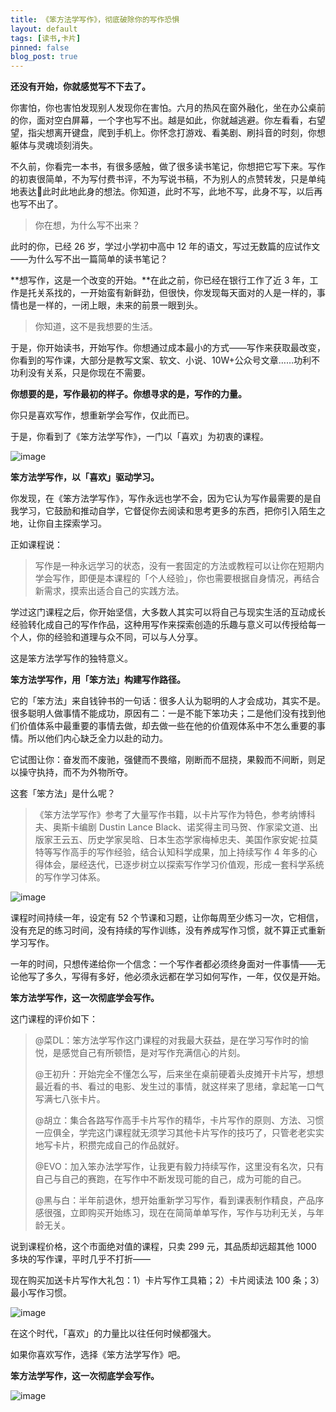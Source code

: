 ```yaml
---
title: 《笨方法学写作》，彻底破除你的写作恐惧
layout: default
tags: [读书,卡片]
pinned: false
blog_post: true
---
```



**还没有开始，你就感觉写不下去了。**

你害怕，你也害怕发现别人发现你在害怕。六月的热风在窗外融化，坐在办公桌前的你，面对空白屏幕，一个字也写不出。越是如此，你就越逃避。你左看看，右望望，指尖想离开键盘，爬到手机上。你怀念打游戏、看美剧、刷抖音的时刻，你想躯体与灵魂顷刻消失。

不久前，你看完一本书，有很多感触，做了很多读书笔记，你想把它写下来。写作的初衷很简单，不为写付费书评，不为写说书稿，不为别人的点赞转发，只是单纯地表达此时此地此身的想法。你知道，此时不写，此地不写，此身不写，以后再也写不出了。

> 你在想，为什么写不出来？

此时的你，已经 26 岁，学过小学初中高中 12 年的语文，写过无数篇的应试作文——为什么写不出一篇简单的读书笔记？

**想写作，这是一个改变的开始。**在此之前，你已经在银行工作了近 3 年，工作是托关系找的，一开始蛮有新鲜劲，但很快，你发现每天面对的人是一样的，事情也是一样的，一闭上眼，未来的前景一眼到头。

> 你知道，这不是我想要的生活。

于是，你开始读书，开始写作。你想通过成本最小的方式——写作来获取最改变，你看到的写作课，大部分是教写文案、软文、小说、10W+公众号文章……功利不功利没有关系，只是你现在不需要。

**你想要的是，写作最初的样子。你想寻求的是，写作的力量。**

你只是喜欢写作，想重新学会写作，仅此而已。

于是，你看到了《笨方法学写作》，一门以「喜欢」为初衷的课程。

![image](https://upload-images.jianshu.io/upload_images/32598-2b08973086f81669?imageMogr2/auto-orient/strip%7CimageView2/2/w/1240)

**笨方法学写作，以「喜欢」驱动学习。**

你发现，在《笨方法学写作》，写作永远也学不会，因为它认为写作最需要的是自我学习，它鼓励和推动自学，它督促你去阅读和思考更多的东西，把你引入陌生之地，让你自主探索学习。

正如课程说：

> 写作是一种永远学习的状态，没有一套固定的方法或教程可以让你在短期内学会写作，即便是本课程的「个人经验」，你也需要根据自身情况，再结合新需求，摸索出适合自己的实践方法。

学过这门课程之后，你开始坚信，大多数人其实可以将自己与现实生活的互动成长经验转化成自己的写作作品，这种用写作来探索创造的乐趣与意义可以传授给每一个人，你的经验和道理与众不同，可以与人分享。

这是笨方法学写作的独特意义。

**笨方法学写作，用「笨方法」构建写作路径。**

它的「笨方法」来自钱钟书的一句话：很多人认为聪明的人才会成功，其实不是。很多聪明人做事情不能成功，原因有二：一是不能下笨功夫；二是他们没有找到他们价值体系中最重要的事情去做，却去做一些在他的价值观体系中不怎么重要的事情。所以他们内心缺乏全力以赴的动力。

它试图让你：奋发而不废驰，强健而不畏缩，刚断而不屈挠，果毅而不间断，则足以操守执持，而不为外物所夺。

这套「笨方法」是什么呢？

> 《笨方法学写作》参考了大量写作书籍，以卡片写作为特色，参考纳博科夫、奥斯卡编剧 Dustin Lance Black、诺奖得主司马贺、作家梁文道、出版家王云五、历史学家吴晗、日本生态学家梅棹忠夫、美国作家安妮·拉莫特等写作高手的写作经验，结合认知科学成果，加上持续写作 4 年多的心得体会，屡经迭代，已逐步树立以探索写作学习价值观，形成一套科学系统的写作学习体系。

![image](https://upload-images.jianshu.io/upload_images/32598-8dce8eb9a39b3bd6?imageMogr2/auto-orient/strip%7CimageView2/2/w/1240)

课程时间持续一年，设定有 52 个节课和习题，让你每周至少练习一次，它相信，没有充足的练习时间，没有持续的写作训练，没有养成写作习惯，就不算正式重新学习写作。

一年的时间，只想传递给你一个信念：一个写作者都必须终身面对一件事情——无论他写了多久，写得有多好，他必须永远都在学习如何写作，一年，仅仅是开始。


**笨方法学写作，这一次彻底学会写作。**

这门课程的评价如下：

> @菜DL：笨方法学写作这门课程的对我最大获益，是在学习写作时的愉悦，是感觉自己有所顿悟，是对写作充满信心的片刻。
> 
> @王初升：开始完全不懂怎么写，后来坐在桌前硬着头皮摊开卡片写，想想最近看的书、看过的电影、发生过的事情，就这样来了思绪，拿起笔一口气写满七八张卡片。
> 
> @胡立：集合各路写作高手卡片写作的精华，卡片写作的原则、方法、习惯一应俱全，学完这门课程就无须学习其他卡片写作的技巧了，只管老老实实地写卡片，积攒完成自己的作品就好。
> 
> @EVO：加入笨办法学写作，让我更有毅力持续写作，这里没有名次，只有自己与自己的赛跑，在写作中不断发现可能的自己，成为可能的自己。
> 
> @黑与白：半年前退休，想开始重新学习写作，看到课表制作精良，产品序感很强，立即购买开始练习，现在在简简单单写作，写作与功利无关，与年龄无关。


说到课程价格，这个市面绝对值的课程，只卖 299 元，其品质却远超其他 1000 多块的写作课，平时几乎不打折——


现在购买加送卡片写作大礼包：1）卡片写作工具箱；2）卡片阅读法 100 条；3）最小写作习惯。

![image](https://upload-images.jianshu.io/upload_images/32598-564781ab2c58accd?imageMogr2/auto-orient/strip%7CimageView2/2/w/1240)

在这个时代，「喜欢」的力量比以往任何时候都强大。

如果你喜欢写作，选择《笨方法学写作》吧。

**笨方法学写作，这一次彻底学会写作。**

![image](https://upload-images.jianshu.io/upload_images/32598-9fbf1fbb8e1bd91b?imageMogr2/auto-orient/strip%7CimageView2/2/w/1240)